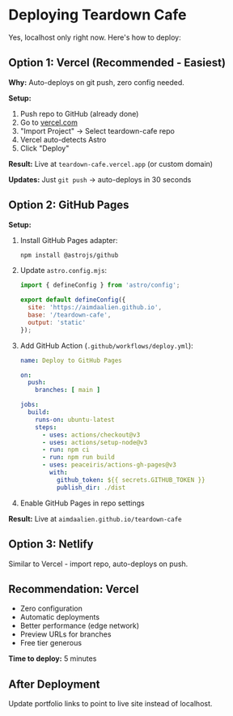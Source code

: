 # Deploying Teardown Cafe

Yes, localhost only right now. Here's how to deploy:

## Option 1: Vercel (Recommended - Easiest)

**Why:** Auto-deploys on git push, zero config needed.

**Setup:**
1. Push repo to GitHub (already done)
2. Go to [vercel.com](https://vercel.com)
3. "Import Project" → Select teardown-cafe repo
4. Vercel auto-detects Astro
5. Click "Deploy"

**Result:** Live at `teardown-cafe.vercel.app` (or custom domain)

**Updates:** Just `git push` → auto-deploys in 30 seconds

## Option 2: GitHub Pages

**Setup:**
1. Install GitHub Pages adapter:
   ```bash
   npm install @astrojs/github
   ```

2. Update `astro.config.mjs`:
   ```js
   import { defineConfig } from 'astro/config';
   
   export default defineConfig({
     site: 'https://aimdaalien.github.io',
     base: '/teardown-cafe',
     output: 'static'
   });
   ```

3. Add GitHub Action (`.github/workflows/deploy.yml`):
   ```yaml
   name: Deploy to GitHub Pages

   on:
     push:
       branches: [ main ]

   jobs:
     build:
       runs-on: ubuntu-latest
       steps:
         - uses: actions/checkout@v3
         - uses: actions/setup-node@v3
         - run: npm ci
         - run: npm run build
         - uses: peaceiris/actions-gh-pages@v3
           with:
             github_token: ${{ secrets.GITHUB_TOKEN }}
             publish_dir: ./dist
   ```

4. Enable GitHub Pages in repo settings

**Result:** Live at `aimdaalien.github.io/teardown-cafe`

## Option 3: Netlify

Similar to Vercel - import repo, auto-deploys on push.

## Recommendation: Vercel

- Zero configuration
- Automatic deployments
- Better performance (edge network)
- Preview URLs for branches
- Free tier generous

**Time to deploy:** 5 minutes

## After Deployment

Update portfolio links to point to live site instead of localhost.
